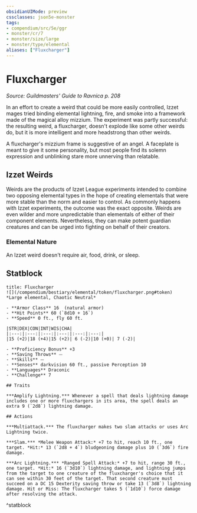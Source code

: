 ```yaml
---
obsidianUIMode: preview
cssclasses: json5e-monster
tags:
- compendium/src/5e/ggr
- monster/cr/7
- monster/size/large
- monster/type/elemental
aliases: ["Fluxcharger"]
---
```

# Fluxcharger
*Source: Guildmasters' Guide to Ravnica p. 208*  

In an effort to create a weird that could be more easily controlled, Izzet mages tried binding elemental lightning, fire, and smoke into a framework made of the magical alloy mizzium. The experiment was partly successful: the resulting weird, a fluxcharger, doesn't explode like some other weirds do, but it is more intelligent and more headstrong than other weirds.

A fluxcharger's mizzium frame is suggestive of an angel. A faceplate is meant to give it some personality, but most people find its solemn expression and unblinking stare more unnerving than relatable.

## Izzet Weirds

Weirds are the products of Izzet League experiments intended to combine two opposing elemental types in the hope of creating elementals that were more stable than the norm and easier to control. As commonly happens with Izzet experiments, the outcome was the exact opposite. Weirds are even wilder and more unpredictable than elementals of either of their component elements. Nevertheless, they can make potent guardian creatures and can be urged into fighting on behalf of their creators.

### Elemental Nature

An Izzet weird doesn't require air, food, drink, or sleep.

## Statblock

```ad-statblock
title: Fluxcharger
![](/compendium/bestiary/elemental/token/fluxcharger.png#token)
*Large elemental, Chaotic Neutral*

- **Armor Class** 16  (natural armor)
- **Hit Points** 60 (`8d10 + 16`)
- **Speed** 0 ft., fly 60 ft.

|STR|DEX|CON|INT|WIS|CHA|
|:---:|:---:|:---:|:---:|:---:|:---:|
|15 (+2)|18 (+4)|15 (+2)| 6 (-2)|10 (+0)| 7 (-2)|

- **Proficiency Bonus** +3
- **Saving Throws** ⏤
- **Skills** ⏤
- **Senses** darkvision 60 ft., passive Perception 10
- **Languages** Draconic
- **Challenge** 7

## Traits

***Amplify Lightning.*** Whenever a spell that deals lightning damage includes one or more fluxchargers in its area, the spell deals an extra 9 (`2d8`) lightning damage.

## Actions

***Multiattack.*** The fluxcharger makes two slam attacks or uses Arc Lightning twice.

***Slam.*** *Melee Weapon Attack:* +7 to hit, reach 10 ft., one target. *Hit:* 13 (`2d8 + 4`) bludgeoning damage plus 10 (`3d6`) fire damage.

***Arc Lightning.*** *Ranged Spell Attack:* +7 to hit, range 30 ft., one target. *Hit:* 16 (`3d10`) lightning damage, and lightning jumps from the target to one creature of the fluxcharger's choice that it can see within 30 feet of the target. That second creature must succeed on a DC 15 Dexterity saving throw or take 13 (`3d8`) lightning damage. Hit or Miss: The fluxcharger takes 5 (`1d10`) force damage after resolving the attack.
```
^statblock